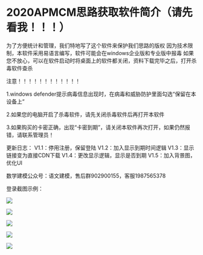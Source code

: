 # 2020APMCM思路获取软件简介（请先看我！！！）
为了方便统计和管理，我们特地写了这个软件来保护我们思路的版权
因为技术限制，本软件采用易语言编写，软件可能会在windows企业版和专业版中报毒
如果您不放心，可以在软件启动时将桌面上的软件都关闭，资料下载完毕之后，打开杀毒软件查杀

注意！！！！！！！！！！！！

1.windows defender提示病毒信息出现时，在病毒和威胁防护里面勾选“保留在本设备上”

2.如果您的电脑开启了杀毒软件，请先关闭杀毒软件后再打开本软件

3.如果购买的卡密正确，出现“卡密到期”，请关闭本软件再次打开，如果仍然报错，请联系管理员！

更新日志：
V1.1：停用注册，保留登陆
V1.2：加入显示到期时间逻辑
V1.3：显示链接变为直接CDN下载
V1.4：更改显示逻辑，显示是否到期
V1.5：加入背景图，优化UI

数学建模公众号：语文建模，售后群902900155，客服1987565378

登录截图示例：

![](http://qiukshuxi.hn-bkt.clouddn.com/%E5%8D%A1%E5%AF%86%E6%AD%A3%E7%A1%AE%E9%A1%B5%E9%9D%A2.png)

![](http://qiukshuxi.hn-bkt.clouddn.com/%E5%8D%A1%E5%AF%86%E9%94%99%E8%AF%AF%E7%95%8C%E9%9D%A2.png)

![](http://qiukshuxi.hn-bkt.clouddn.com/%E6%95%B0%E6%8D%AE%E5%BA%93%E8%BF%9E%E6%8E%A5%E6%88%90%E5%8A%9F.png)

![](http://qiukshuxi.hn-bkt.clouddn.com/%E6%98%BE%E7%A4%BA%E5%88%B0%E6%9C%9F%E6%97%B6%E9%97%B4%E9%A1%B5%E9%9D%A2.png)

![](http://qiukshuxi.hn-bkt.clouddn.com/%E4%B8%BB%E9%A1%B5%E9%9D%A2.png)
